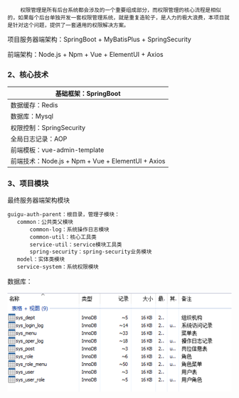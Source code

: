         权限管理是所有后台系统都会涉及的一个重要组成部分，而权限管理的核心流程是相似的，如果每个后台单独开发一套权限管理系统，就是重复造轮子，是人力的极大浪费，本项目就是针对这个问题，提供了一套通用的权限解决方案。

项目服务器端架构：SpringBoot + MyBatisPlus + SpringSecurity

前端架构：Node.js + Npm + Vue + ElementUI + Axios

### 2、核心技术

| 基础框架：SpringBoot                              |
| ------------------------------------------------- |
| 数据缓存：Redis                                   |
| 数据库：Mysql                                     |
| 权限控制：SpringSecurity                          |
| 全局日志记录：AOP                                 |
| 前端模板：vue-admin-template                      |
| 前端技术：Node.js + Npm + Vue + ElementUI + Axios |

### 3、项目模块

最终服务器端架构模块

```sh
guigu-auth-parent：根目录，管理子模块：
​	common：公共类父模块
​		common-log：系统操作日志模块
​		common-util：核心工具类
​		service-util：service模块工具类
​		spring-security：spring-security业务模块
​	model：实体类模块
​	service-system：系统权限模块
```

数据库：

![](../../../%E7%AC%94%E8%AE%B0%E5%9B%BE%E7%89%87/Java/%E9%A1%B9%E7%9B%AE/%E6%9D%83%E9%99%90%E7%B3%BB%E7%BB%9F/%E6%95%B0%E6%8D%AE%E5%BA%93.png)